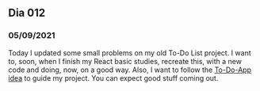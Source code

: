 ## Dia 012

### 05/09/2021

Today I updated some small problems on my old To-Do List project. I want to, soon, when I finish my React basic studies, recreate this, with a new code and doing, now, on a good way. Also, I want to follow the [To-Do-App idea](https://github.com/florinpop17/app-ideas/blob/master/Projects/2-Intermediate/To-Do-App.md) to guide my project. You can expect good stuff coming out.